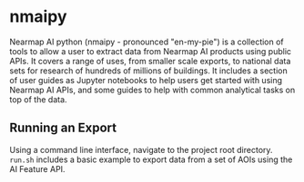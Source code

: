 # nmaipy
Nearmap AI python (nmaipy - pronounced "en-my-pie") is a collection of tools to allow a user to extract data from Nearmap AI products using public APIs. It covers a range of uses, from smaller scale exports, to national data sets for research of hundreds of millions of buildings. It includes a section of user guides as Jupyter notebooks to help users get started with using Nearmap AI APIs, and some guides to help with common analytical tasks on top of the data.

## Running an Export

Using a command line interface, navigate to the project root directory. `run.sh` includes a basic example to export data from a set of AOIs using the AI Feature API.
